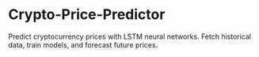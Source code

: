 # Crypto-Price-Predictor
Predict cryptocurrency prices with LSTM neural networks. Fetch historical data, train models, and forecast future prices. 
